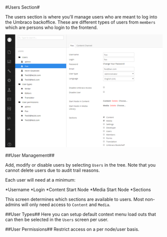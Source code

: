 #Users Section#

The users section is where you'll manage users who are meant to log into the Umbraco backoffice.  These are different types of users from `members` which are persons who login to the frontend.

![users.png](assets/users.png)

##User Management##

Add, modify or disable users by selecting `Users` in the tree.  Note that you cannot delete users due to audit trail reasons.

Each user will need at a minimum:

*Username
*Login
*Content Start Node
*Media Start Node
*Sections

This screen determines which sections are available to users.  Most non-admins will only need access to `Content` and `Media`.

##User Types##
Here you can setup default context menu load outs that can then be selected in the `Users` screen per user.

##User Permissions##
Restrict access on a per node/user basis.